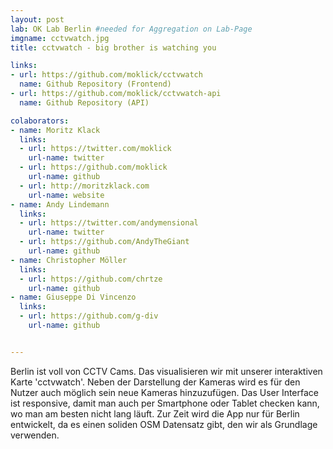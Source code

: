 ```yaml
---
layout: post
lab: OK Lab Berlin #needed for Aggregation on Lab-Page
imgname: cctvwatch.jpg
title: cctvwatch - big brother is watching you

links:
- url: https://github.com/moklick/cctvwatch
  name: Github Repository (Frontend)
- url: https://github.com/moklick/cctvwatch-api
  name: Github Repository (API)

colaborators:
- name: Moritz Klack
  links:
  - url: https://twitter.com/moklick
    url-name: twitter
  - url: https://github.com/moklick
    url-name: github
  - url: http://moritzklack.com
    url-name: website
- name: Andy Lindemann
  links:
  - url: https://twitter.com/andymensional
    url-name: twitter
  - url: https://github.com/AndyTheGiant
    url-name: github
- name: Christopher Möller 
  links:
  - url: https://github.com/chrtze
    url-name: github
- name: Giuseppe Di Vincenzo 
  links:
  - url: https://github.com/g-div
    url-name: github


---
```


Berlin ist voll von CCTV Cams. Das visualisieren wir mit unserer interaktiven Karte 'cctvwatch'.
Neben der Darstellung der Kameras wird es für den Nutzer auch möglich sein neue Kameras hinzuzufügen. Das User Interface ist responsive, damit man auch per Smartphone oder Tablet checken kann, wo man am besten nicht lang läuft. Zur Zeit wird die App nur für Berlin entwickelt, da es einen soliden OSM Datensatz gibt, den wir als Grundlage verwenden.

